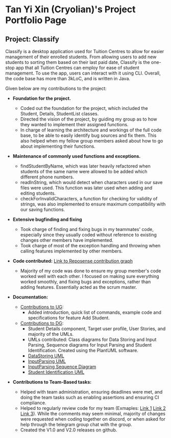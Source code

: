 # Tan Yi Xin (Cryolian)'s Project Portfolio Page

## Project: Classify

Classify is a desktop application used for Tuition Centres to allow for easier management of their enrolled students. 
From allowing users to add new students to sorting them based on their last paid date, Classify is the one-stop app that
all Tuition Centres can employ for ease of student management. To use the app, users can interact with it using CLI.
Overall, the code base has more than 3kLoC, and is written in Java.

Given below are my contributions to the project:

- **Foundation for the project.**
    * Coded out the foundation for the project, which included the Student, Details, StudentList classes.
    * Directed the vision of the project, by guiding my group as to how they wanted to implement their assigned functions. 
    * In charge of learning the architecture and workings of the full code base, to be able to easily identify bug sources and fix them. This also helped when my fellow group members asked about how to go about implementing their functions.

- **Maintenance of commonly used functions and exceptions.**
    * findStudentByName, which was later heavily refactored when students of the same name were allowed to be added which different phone numbers.
    * readInString, which would detect when characters used in our save files were used. This function was later used when adding and editing students. 
    * checkForInvalidCharacters, a function for checking for validity of strings, was also implemented to ensure maximum compatibility with our saving functions. 

- **Extensive bugfinding and fixing**
    * Took charge of finding and fixing bugs in my teammates' code, especially since they usually coded without reference to existing changes other members have implemented. 
    * Took charge of most of the exception handling and throwing when calling features implemented by other members.

- **Code contributed:** [Link to Reposense contribution graph](https://nus-cs2113-ay2324s2.github.io/tp-dashboard/?search=Cryolian&sort=groupTitle&sortWithin=title&timeframe=commit&mergegroup=&groupSelect=groupByRepos&breakdown=true&checkedFileTypes=docs~functional-code~test-code~other&since=2024-02-23&tabOpen=true&tabType=authorship&tabAuthor=Cryolian&tabRepo=AY2324S2-CS2113-T13-3%2Ftp%5Bmaster%5D&authorshipIsMergeGroup=false&authorshipFileTypes=docs~functional-code~test-code~other&authorshipIsBinaryFileTypeChecked=false&authorshipIsIgnoredFilesChecked=false)
    * Majority of my code was done to ensure my group member's code worked well with each other. I focused on making sure everything worked smoothly, and fixing bugs and exceptions, rather than adding features. Essentially acted as the scrum master.


- **Documentation:**
  * [Contributions to UG](https://github.com/AY2324S2-CS2113-T13-3/tp/blob/master/docs/UserGuide.md): 
    * Added introduction, quick list of commands, example code and specifications for feature Add Student.
  * [Contributions to DG](https://github.com/AY2324S2-CS2113-T13-3/tp/blob/master/docs/DeveloperGuide.md): 
    * Student Details component, Target user profile, User Stories, and majority of the UMLs.
    * UMLs contributed: Class diagrams for Data Storing and Input Parsing, Sequence diagrams for Input Parsing and Student Identification. Created using the PlantUML software.
    * [DataStoring UML](https://github.com/AY2324S2-CS2113-T13-3/tp/blob/master/docs/diagrams/src/DataStoring/DataStoring.png)
    * [InputParsing UML](https://github.com/AY2324S2-CS2113-T13-3/tp/blob/master/docs/diagrams/src/InputParsing/InputParsing.png)
    * [InputParsing Sequence Diagram](https://github.com/AY2324S2-CS2113-T13-3/tp/blob/master/docs/diagrams/src/InputParsing/InputParsingSequenceDiagram.png)
    * [Student Identification UML](https://github.com/AY2324S2-CS2113-T13-3/tp/blob/master/docs/diagrams/src/DataStoring/StudentIdentification.png)


- **Contributions to Team-Based tasks:**
    * Helped with team administration, ensuring deadlines were met, and doing the team tasks such as enabling assertions and ensuring CI compliance.
    * Helped to regularly review code for my team (Exmaples: [Link 1](https://github.com/AY2324S2-CS2113-T13-3/tp/pull/228) [Link 2](https://github.com/AY2324S2-CS2113-T13-3/tp/pull/156) [Link 3](https://github.com/AY2324S2-CS2113-T13-3/tp/pull/99)). While the comments may seem minimal, majority of changes were requested when coding together on discord, or when asked for help through the telegram group chat with the group.
    * Created the V1.0 and V2.0 releases on github. 

